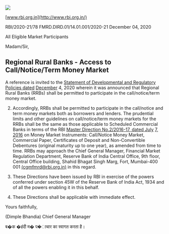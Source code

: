 ![](_page_0_Picture_0.jpeg)

[www.rbi.org.in](http://www.rbi.org.in/)

RBI/2020-21/78 FMRD.DIRD.01/14.01.001/2020-21 December 04, 2020

All Eligible Market Participants

Madam/Sir,

## **Regional Rural Banks - Access to Call/Notice/Term Money Market**

A reference is invited to the [Statement of Developmental and Regulatory Policies dated](https://www.rbi.org.in/Scripts/BS_PressReleaseDisplay.aspx?prid=50748)  [December](https://www.rbi.org.in/Scripts/BS_PressReleaseDisplay.aspx?prid=50748) 4, 2020 wherein it was announced that Regional Rural Banks (RRBs) shall be permitted to participate in the call/notice/term money market.

2. Accordingly, RRBs shall be permitted to participate in the call/notice and term money markets both as borrowers and lenders. The prudential limits and other guidelines on call/notice/term money markets for the RRBs shall be the same as those applicable to Scheduled Commercial Banks in terms of the RBI [Master Direction No.2/2016-17, dated July](https://www.rbi.org.in/Scripts/BS_ViewMasDirections.aspx?id=10495)  [7, 2016](https://www.rbi.org.in/Scripts/BS_ViewMasDirections.aspx?id=10495) on Money Market Instruments: Call/Notice Money Market, Commercial Paper, Certificates of Deposit and Non-Convertible Debentures (original maturity up to one year), as amended from time to time. RRBs may approach the Chief General Manager, Financial Market Regulation Department, Reserve Bank of India Central Office, 9th floor, Central Office building, Shahid Bhagat Singh Marg, Fort, Mumbai-400 001 [\(cgmfmrd@rbi.org.in\)](mailto:cgmfmrd@rbi.org.in) in this regard.

3. These Directions have been issued by RBI in exercise of the powers conferred under section 45W of the Reserve Bank of India Act, 1934 and of all the powers enabling it in this behalf.

4. These Directions shall be applicable with immediate effect.

Yours faithfully,

(Dimple Bhandia) Chief General Manager

ब�क �हंदी म� प�ाचार का स्वागत करता है।